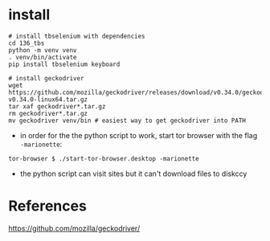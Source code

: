 # install

```
# install tbselenium with dependencies
cd 136_tbs
python -m venv venv
. venv/bin/activate
pip install tbselenium keyboard

# install geckodriver
wget https://github.com/mozilla/geckodriver/releases/download/v0.34.0/geckodriver-v0.34.0-linux64.tar.gz
tar xaf geckodriver*.tar.gz
rm geckodriver*.tar.gz
mv geckodriver venv/bin # easiest way to get geckodriver into PATH
```

- in order for the the python script to work, start tor browser with
  the flag `-marionette`:
  
```
tor-browser $ ./start-tor-browser.desktop -marionette
```

- the python script can visit sites but it can't download files to diskccy

# References

https://github.com/mozilla/geckodriver/
